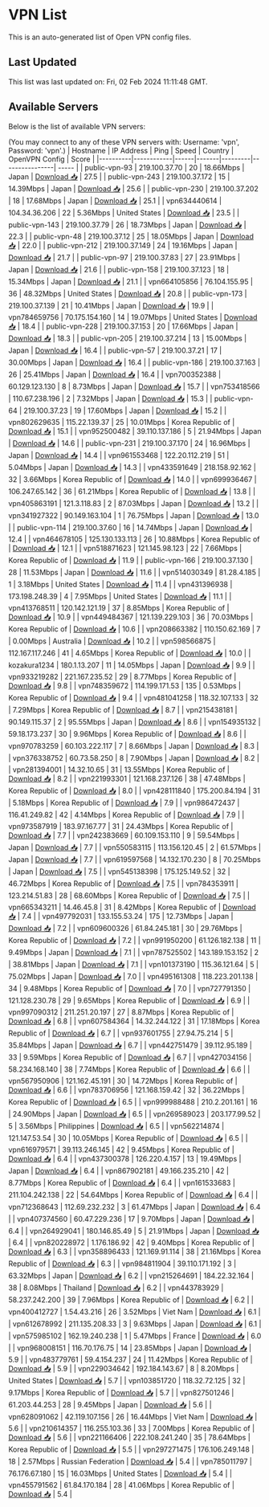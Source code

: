 # VPN List

This is an auto-generated list of Open VPN config files.

## Last Updated

This list was last updated on: Fri, 02 Feb 2024 11:11:48 GMT.

## Available Servers

Below is the list of available VPN servers:

(You may connect to any of these VPN servers with: Username: 'vpn', Password: 'vpn'.)
| Hostname | IP Address | Ping | Speed | Country | OpenVPN Config | Score |
|----------|------------|------|-------|---------|----------------| ----- |
| public-vpn-93 | 219.100.37.70 | 20 | 18.66Mbps | Japan | [Download 📥](./configs/server_0_JP.ovpn) | 27.5 |
| public-vpn-243 | 219.100.37.172 | 15 | 14.39Mbps | Japan | [Download 📥](./configs/server_1_JP.ovpn) | 25.6 |
| public-vpn-230 | 219.100.37.202 | 18 | 17.68Mbps | Japan | [Download 📥](./configs/server_2_JP.ovpn) | 25.1 |
| vpn634440614 | 104.34.36.206 | 22 | 5.36Mbps | United States | [Download 📥](./configs/server_3_US.ovpn) | 23.5 |
| public-vpn-143 | 219.100.37.79 | 26 | 18.73Mbps | Japan | [Download 📥](./configs/server_4_JP.ovpn) | 22.3 |
| public-vpn-48 | 219.100.37.12 | 25 | 18.05Mbps | Japan | [Download 📥](./configs/server_5_JP.ovpn) | 22.0 |
| public-vpn-212 | 219.100.37.149 | 24 | 19.16Mbps | Japan | [Download 📥](./configs/server_6_JP.ovpn) | 21.7 |
| public-vpn-97 | 219.100.37.83 | 27 | 23.91Mbps | Japan | [Download 📥](./configs/server_7_JP.ovpn) | 21.6 |
| public-vpn-158 | 219.100.37.123 | 18 | 15.34Mbps | Japan | [Download 📥](./configs/server_8_JP.ovpn) | 21.1 |
| vpn664105856 | 76.104.155.95 | 36 | 48.32Mbps | United States | [Download 📥](./configs/server_9_US.ovpn) | 20.8 |
| public-vpn-173 | 219.100.37.139 | 21 | 10.41Mbps | Japan | [Download 📥](./configs/server_10_JP.ovpn) | 19.9 |
| vpn784659756 | 70.175.154.160 | 14 | 19.07Mbps | United States | [Download 📥](./configs/server_11_US.ovpn) | 18.4 |
| public-vpn-228 | 219.100.37.153 | 20 | 17.66Mbps | Japan | [Download 📥](./configs/server_12_JP.ovpn) | 18.3 |
| public-vpn-205 | 219.100.37.214 | 13 | 15.00Mbps | Japan | [Download 📥](./configs/server_13_JP.ovpn) | 16.4 |
| public-vpn-57 | 219.100.37.21 | 17 | 30.00Mbps | Japan | [Download 📥](./configs/server_14_JP.ovpn) | 16.4 |
| public-vpn-186 | 219.100.37.163 | 26 | 25.41Mbps | Japan | [Download 📥](./configs/server_15_JP.ovpn) | 16.4 |
| vpn700352388 | 60.129.123.130 | 8 | 8.73Mbps | Japan | [Download 📥](./configs/server_16_JP.ovpn) | 15.7 |
| vpn753418566 | 110.67.238.196 | 2 | 7.32Mbps | Japan | [Download 📥](./configs/server_17_JP.ovpn) | 15.3 |
| public-vpn-64 | 219.100.37.23 | 19 | 17.60Mbps | Japan | [Download 📥](./configs/server_18_JP.ovpn) | 15.2 |
| vpn802629635 | 115.22.139.37 | 25 | 10.01Mbps | Korea Republic of | [Download 📥](./configs/server_19_KR.ovpn) | 15.1 |
| vpn952500482 | 39.110.137.186 | 5 | 21.94Mbps | Japan | [Download 📥](./configs/server_20_JP.ovpn) | 14.6 |
| public-vpn-231 | 219.100.37.170 | 24 | 16.96Mbps | Japan | [Download 📥](./configs/server_21_JP.ovpn) | 14.4 |
| vpn961553468 | 122.20.112.219 | 51 | 5.04Mbps | Japan | [Download 📥](./configs/server_22_JP.ovpn) | 14.3 |
| vpn433591649 | 218.158.92.162 | 32 | 3.66Mbps | Korea Republic of | [Download 📥](./configs/server_23_KR.ovpn) | 14.0 |
| vpn699936467 | 106.247.65.142 | 36 | 61.21Mbps | Korea Republic of | [Download 📥](./configs/server_24_KR.ovpn) | 13.8 |
| vpn405863191 | 121.3.118.83 | 2 | 87.03Mbps | Japan | [Download 📥](./configs/server_25_JP.ovpn) | 13.2 |
| vpn341927322 | 90.149.163.104 | 1 | 76.75Mbps | Japan | [Download 📥](./configs/server_26_JP.ovpn) | 13.0 |
| public-vpn-114 | 219.100.37.60 | 16 | 14.74Mbps | Japan | [Download 📥](./configs/server_27_JP.ovpn) | 12.4 |
| vpn464678105 | 125.130.133.113 | 26 | 10.88Mbps | Korea Republic of | [Download 📥](./configs/server_28_KR.ovpn) | 12.1 |
| vpn518871623 | 121.145.98.123 | 22 | 7.66Mbps | Korea Republic of | [Download 📥](./configs/server_29_KR.ovpn) | 11.9 |
| public-vpn-166 | 219.100.37.130 | 28 | 11.53Mbps | Japan | [Download 📥](./configs/server_30_JP.ovpn) | 11.6 |
| vpn514030349 | 81.28.4.185 | 1 | 3.18Mbps | United States | [Download 📥](./configs/server_31_US.ovpn) | 11.4 |
| vpn431396938 | 173.198.248.39 | 4 | 7.95Mbps | United States | [Download 📥](./configs/server_32_US.ovpn) | 11.1 |
| vpn413768511 | 120.142.121.19 | 37 | 8.85Mbps | Korea Republic of | [Download 📥](./configs/server_33_KR.ovpn) | 10.9 |
| vpn449484367 | 121.139.229.103 | 36 | 70.03Mbps | Korea Republic of | [Download 📥](./configs/server_34_KR.ovpn) | 10.6 |
| vpn208663382 | 110.150.62.169 | 7 | 0.00Mbps | Australia | [Download 📥](./configs/server_35_AU.ovpn) | 10.2 |
| vpn598566875 | 112.167.117.246 | 41 | 4.65Mbps | Korea Republic of | [Download 📥](./configs/server_36_KR.ovpn) | 10.0 |
| kozakura1234 | 180.1.13.207 | 11 | 14.05Mbps | Japan | [Download 📥](./configs/server_37_JP.ovpn) | 9.9 |
| vpn933219282 | 221.167.235.52 | 29 | 8.77Mbps | Korea Republic of | [Download 📥](./configs/server_38_KR.ovpn) | 9.8 |
| vpn748359672 | 114.199.171.53 | 135 | 0.53Mbps | Korea Republic of | [Download 📥](./configs/server_39_KR.ovpn) | 9.4 |
| vpn481041258 | 118.32.107.133 | 32 | 7.29Mbps | Korea Republic of | [Download 📥](./configs/server_40_KR.ovpn) | 8.7 |
| vpn215438181 | 90.149.115.37 | 2 | 95.55Mbps | Japan | [Download 📥](./configs/server_41_JP.ovpn) | 8.6 |
| vpn154935132 | 59.18.173.237 | 30 | 9.96Mbps | Korea Republic of | [Download 📥](./configs/server_42_KR.ovpn) | 8.6 |
| vpn970783259 | 60.103.222.117 | 7 | 8.66Mbps | Japan | [Download 📥](./configs/server_43_JP.ovpn) | 8.3 |
| vpn376338752 | 60.73.58.250 | 8 | 7.90Mbps | Japan | [Download 📥](./configs/server_44_JP.ovpn) | 8.2 |
| vpn281394001 | 14.32.10.65 | 31 | 13.55Mbps | Korea Republic of | [Download 📥](./configs/server_45_KR.ovpn) | 8.2 |
| vpn221993301 | 121.168.237.126 | 38 | 47.48Mbps | Korea Republic of | [Download 📥](./configs/server_46_KR.ovpn) | 8.0 |
| vpn428111840 | 175.200.84.194 | 31 | 5.18Mbps | Korea Republic of | [Download 📥](./configs/server_47_KR.ovpn) | 7.9 |
| vpn986472437 | 116.41.249.82 | 42 | 4.14Mbps | Korea Republic of | [Download 📥](./configs/server_48_KR.ovpn) | 7.9 |
| vpn973587919 | 183.97.167.77 | 31 | 24.43Mbps | Korea Republic of | [Download 📥](./configs/server_49_KR.ovpn) | 7.7 |
| vpn242383669 | 60.109.153.110 | 9 | 59.54Mbps | Japan | [Download 📥](./configs/server_50_JP.ovpn) | 7.7 |
| vpn550583115 | 113.156.120.45 | 2 | 61.57Mbps | Japan | [Download 📥](./configs/server_51_JP.ovpn) | 7.7 |
| vpn619597568 | 14.132.170.230 | 8 | 70.25Mbps | Japan | [Download 📥](./configs/server_52_JP.ovpn) | 7.5 |
| vpn545138398 | 175.125.149.52 | 32 | 46.72Mbps | Korea Republic of | [Download 📥](./configs/server_53_KR.ovpn) | 7.5 |
| vpn784353911 | 123.214.51.83 | 28 | 68.60Mbps | Korea Republic of | [Download 📥](./configs/server_54_KR.ovpn) | 7.5 |
| vpn665343211 | 14.46.45.8 | 31 | 8.42Mbps | Korea Republic of | [Download 📥](./configs/server_55_KR.ovpn) | 7.4 |
| vpn497792031 | 133.155.53.24 | 175 | 12.73Mbps | Japan | [Download 📥](./configs/server_56_JP.ovpn) | 7.2 |
| vpn609600326 | 61.84.245.181 | 30 | 29.76Mbps | Korea Republic of | [Download 📥](./configs/server_57_KR.ovpn) | 7.2 |
| vpn991950200 | 61.126.182.138 | 11 | 9.49Mbps | Japan | [Download 📥](./configs/server_58_JP.ovpn) | 7.1 |
| vpn787525502 | 143.189.153.152 | 2 | 38.81Mbps | Japan | [Download 📥](./configs/server_59_JP.ovpn) | 7.1 |
| vpn101373190 | 115.36.121.64 | 5 | 75.02Mbps | Japan | [Download 📥](./configs/server_60_JP.ovpn) | 7.0 |
| vpn495161308 | 118.223.201.138 | 34 | 9.48Mbps | Korea Republic of | [Download 📥](./configs/server_61_KR.ovpn) | 7.0 |
| vpn727791350 | 121.128.230.78 | 29 | 9.65Mbps | Korea Republic of | [Download 📥](./configs/server_62_KR.ovpn) | 6.9 |
| vpn997090312 | 211.251.20.197 | 27 | 8.87Mbps | Korea Republic of | [Download 📥](./configs/server_63_KR.ovpn) | 6.8 |
| vpn607584364 | 14.32.244.122 | 31 | 17.18Mbps | Korea Republic of | [Download 📥](./configs/server_64_KR.ovpn) | 6.7 |
| vpn937601755 | 27.94.75.214 | 5 | 35.84Mbps | Japan | [Download 📥](./configs/server_65_JP.ovpn) | 6.7 |
| vpn442751479 | 39.112.95.189 | 33 | 9.59Mbps | Korea Republic of | [Download 📥](./configs/server_66_KR.ovpn) | 6.7 |
| vpn427034156 | 58.234.168.140 | 38 | 7.74Mbps | Korea Republic of | [Download 📥](./configs/server_67_KR.ovpn) | 6.6 |
| vpn567950906 | 121.162.45.191 | 30 | 14.72Mbps | Korea Republic of | [Download 📥](./configs/server_68_KR.ovpn) | 6.6 |
| vpn783706956 | 121.168.159.42 | 32 | 36.22Mbps | Korea Republic of | [Download 📥](./configs/server_69_KR.ovpn) | 6.5 |
| vpn999988488 | 210.2.201.161 | 16 | 24.90Mbps | Japan | [Download 📥](./configs/server_70_JP.ovpn) | 6.5 |
| vpn269589023 | 203.177.99.52 | 5 | 3.56Mbps | Philippines | [Download 📥](./configs/server_71_PH.ovpn) | 6.5 |
| vpn562214874 | 121.147.53.54 | 30 | 10.05Mbps | Korea Republic of | [Download 📥](./configs/server_72_KR.ovpn) | 6.5 |
| vpn616979571 | 39.113.246.145 | 42 | 9.45Mbps | Korea Republic of | [Download 📥](./configs/server_73_KR.ovpn) | 6.4 |
| vpn437300378 | 126.220.4.157 | 13 | 19.49Mbps | Japan | [Download 📥](./configs/server_74_JP.ovpn) | 6.4 |
| vpn867902181 | 49.166.235.210 | 42 | 8.77Mbps | Korea Republic of | [Download 📥](./configs/server_75_KR.ovpn) | 6.4 |
| vpn161533683 | 211.104.242.138 | 22 | 54.64Mbps | Korea Republic of | [Download 📥](./configs/server_76_KR.ovpn) | 6.4 |
| vpn712368643 | 112.69.232.232 | 3 | 61.47Mbps | Japan | [Download 📥](./configs/server_77_JP.ovpn) | 6.4 |
| vpn407374560 | 60.47.229.236 | 17 | 9.70Mbps | Japan | [Download 📥](./configs/server_78_JP.ovpn) | 6.4 |
| vpn264929041 | 180.146.85.49 | 5 | 21.91Mbps | Japan | [Download 📥](./configs/server_79_JP.ovpn) | 6.4 |
| vpn820228972 | 1.176.186.92 | 42 | 9.40Mbps | Korea Republic of | [Download 📥](./configs/server_80_KR.ovpn) | 6.3 |
| vpn358896433 | 121.169.91.114 | 38 | 21.16Mbps | Korea Republic of | [Download 📥](./configs/server_81_KR.ovpn) | 6.3 |
| vpn984811904 | 39.110.171.192 | 3 | 63.32Mbps | Japan | [Download 📥](./configs/server_82_JP.ovpn) | 6.2 |
| vpn215264691 | 184.22.32.164 | 38 | 8.08Mbps | Thailand | [Download 📥](./configs/server_83_TH.ovpn) | 6.2 |
| vpn443783929 | 58.237.242.200 | 39 | 7.96Mbps | Korea Republic of | [Download 📥](./configs/server_84_KR.ovpn) | 6.2 |
| vpn400412727 | 1.54.43.216 | 26 | 3.52Mbps | Viet Nam | [Download 📥](./configs/server_85_VN.ovpn) | 6.1 |
| vpn612678992 | 211.135.208.33 | 3 | 9.63Mbps | Japan | [Download 📥](./configs/server_86_JP.ovpn) | 6.1 |
| vpn575985102 | 162.19.240.238 | 1 | 5.47Mbps | France | [Download 📥](./configs/server_87_FR.ovpn) | 6.0 |
| vpn968008151 | 116.70.176.75 | 14 | 23.85Mbps | Japan | [Download 📥](./configs/server_88_JP.ovpn) | 5.9 |
| vpn483779761 | 59.4.154.237 | 24 | 11.42Mbps | Korea Republic of | [Download 📥](./configs/server_89_KR.ovpn) | 5.9 |
| vpn229034642 | 192.184.143.67 | 8 | 8.20Mbps | United States | [Download 📥](./configs/server_90_US.ovpn) | 5.7 |
| vpn103851720 | 118.32.72.125 | 32 | 9.17Mbps | Korea Republic of | [Download 📥](./configs/server_91_KR.ovpn) | 5.7 |
| vpn827501246 | 61.203.44.253 | 28 | 9.45Mbps | Japan | [Download 📥](./configs/server_92_JP.ovpn) | 5.6 |
| vpn628091062 | 42.119.107.156 | 26 | 16.44Mbps | Viet Nam | [Download 📥](./configs/server_93_VN.ovpn) | 5.6 |
| vpn210614357 | 116.255.103.36 | 33 | 7.00Mbps | Korea Republic of | [Download 📥](./configs/server_94_KR.ovpn) | 5.6 |
| vpn221166406 | 222.108.241.240 | 35 | 78.64Mbps | Korea Republic of | [Download 📥](./configs/server_95_KR.ovpn) | 5.5 |
| vpn297271475 | 176.106.249.148 | 18 | 2.57Mbps | Russian Federation | [Download 📥](./configs/server_96_RU.ovpn) | 5.4 |
| vpn785011797 | 76.176.67.180 | 15 | 16.03Mbps | United States | [Download 📥](./configs/server_97_US.ovpn) | 5.4 |
| vpn455791562 | 61.84.170.184 | 28 | 41.06Mbps | Korea Republic of | [Download 📥](./configs/server_98_KR.ovpn) | 5.4 |
